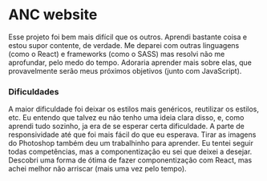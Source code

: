 # ANC website
Esse projeto foi bem mais difícil que os outros.  Aprendi bastante coisa e estou supor contente, de verdade. 
Me deparei com outras linguagens (como o React) e frameworks (como o SASS) mas resolvi 
não me aprofundar, pelo medo do tempo. Adoraria aprender mais sobre elas, que provavelmente serão meus próximos 
objetivos (junto com JavaScript).
### Dificuldades
A maior dificuldade foi deixar os estilos mais genéricos, reutilizar os estilos, etc.
Eu entendo que talvez eu não tenho uma ideia clara disso, e, como aprendi tudo sozinho, ja era de se esperar certa dificuldade.
A parte de responsividade até que foi mais fácil do que eu esperava. Tirar as imagens do Photoshop também deu um
trabalhinho para aprender. Eu tentei seguir todas competências, mas a componentização eu sei que deixei a desejar. Descobri 
uma forma de ótima de fazer componentização com React, mas achei melhor não arriscar (mais uma vez pelo tempo).